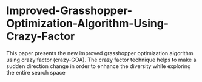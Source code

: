 # Improved-Grasshopper-Optimization-Algorithm-Using-Crazy-Factor
This paper presents the new improved grasshopper optimization algorithm using crazy factor (crazy-GOA). The crazy factor technique helps to make a sudden direction change in order to enhance the diversity while exploring the entire search space
